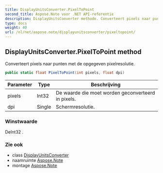 ```yaml
---
title: DisplayUnitsConverter.PixelToPoint
second_title: Aspose.Note voor .NET API-referentie
description: DisplayUnitsConverter methode. Converteert pixels naar punten met de opgegeven pixelresolutie.
type: docs
weight: 40
url: /nl/net/aspose.note/displayunitsconverter/pixeltopoint/
---
```

## DisplayUnitsConverter.PixelToPoint method

Converteert pixels naar punten met de opgegeven pixelresolutie.

```csharp
public static float PixelToPoint(int pixels, float dpi)
```

| Parameter | Type | Beschrijving |
| --- | --- | --- |
| pixels | Int32 | De waarde die moet worden geconverteerd in pixels. |
| dpi | Single | Schermresolutie. |

### Winstwaarde

DeInt32 .

### Zie ook

* class [DisplayUnitsConverter](../)
* naamruimte [Aspose.Note](../../displayunitsconverter/)
* montage [Aspose.Note](../../../)


